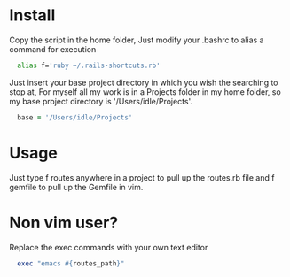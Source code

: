 # Install

Copy the script in the home folder,
Just modify your .bashrc to alias a command for execution

```bash
  alias f='ruby ~/.rails-shortcuts.rb'
```

Just insert your base project directory in which you wish the searching to stop at,
For myself all my work is in a Projects folder in my home folder, so my base project directory is '/Users/idle/Projects'.

```ruby
  base = '/Users/idle/Projects'
```

# Usage

Just type f routes anywhere in a project to pull up the routes.rb file and f gemfile to pull up the Gemfile in vim.

# Non vim user?

Replace the exec commands with your own text editor

```ruby
  exec "emacs #{routes_path}"
```
